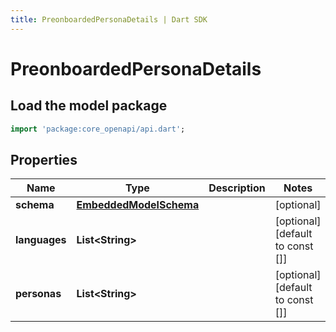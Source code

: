 ```yaml
---
title: PreonboardedPersonaDetails | Dart SDK
---
```


# PreonboardedPersonaDetails

## Load the model package
```dart
import 'package:core_openapi/api.dart';
```

## Properties
Name | Type | Description | Notes
------------ | ------------- | ------------- | -------------
**schema** | [**EmbeddedModelSchema**](EmbeddedModelSchema) |  | [optional] 
**languages** | **List\<String\>** |  | [optional] [default to const []]
**personas** | **List\<String\>** |  | [optional] [default to const []]





